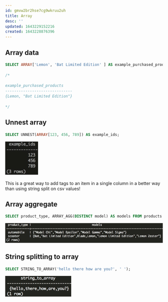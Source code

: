 ```yaml
---
id: gmvw2br2hse7cg9wkruu2uh
title: Array
desc: ''
updated: 1643229152216
created: 1643228876396
---
```



## Array data

```sql
SELECT ARRAY['Lemon', 'Bat Limited Edition' ] AS example_purchased_products;

/*

example_purchased_products
------------------------------
{Lemon, "Bat Limited Edition"}

*/
```

## Unnest array

```sql
SELECT UNNEST(ARRAY[123, 456, 789]) AS example_ids;
```

![unested array](/assets/images/2022-01-26-12-29-12.png)

This is a great way to add tags to an item in a single column in a better way than using string split on csv values!

## Array aggregate

```sql
SELECT product_type, ARRAY_AGG(DISTINCT model) AS models FROM products GROUP BY 1;
```

![array_agg](/assets/images/2022-01-26-12-31-31.png)

## String splitting to array

```sql
SELECT STRING_TO_ARRAY('hello there how are you?', ' ');
```

![string to array](/assets/images/2022-01-26-12-32-26.png)

